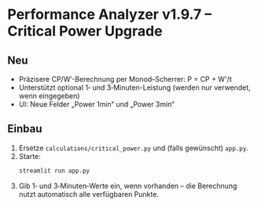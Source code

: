 
# Performance Analyzer v1.9.7 – Critical Power Upgrade

## Neu
- Präzisere CP/W′-Berechnung per Monod–Scherrer: P = CP + W'/t
- Unterstützt optional 1‑ und 3‑Minuten-Leistung (werden nur verwendet, wenn eingegeben)
- UI: Neue Felder „Power 1min“ und „Power 3min“

## Einbau
1) Ersetze `calculations/critical_power.py` und (falls gewünscht) `app.py`.
2) Starte:
   ```bash
   streamlit run app.py
   ```
3) Gib 1‑ und 3‑Minuten‑Werte ein, wenn vorhanden – die Berechnung nutzt automatisch alle verfügbaren Punkte.
